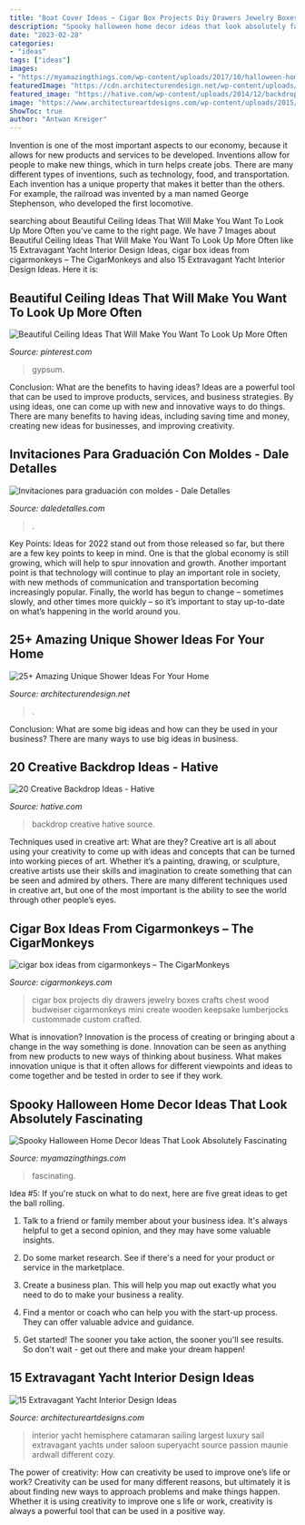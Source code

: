 ```yaml
---
title: "Boat Cover Ideas ~ Cigar Box Projects Diy Drawers Jewelry Boxes Crafts Chest Wood Budweiser Cigarmonkeys Mini Create Wooden Keepsake Lumberjocks Custommade Custom Crafted"
description: "Spooky halloween home decor ideas that look absolutely fascinating"
date: "2023-02-28"
categories:
- "ideas"
tags: ["ideas"]
images:
- "https://myamazingthings.com/wp-content/uploads/2017/10/halloween-home-decor-2.jpg"
featuredImage: "https://cdn.architecturendesign.net/wp-content/uploads/2016/03/AD-Amazing-Unique-Shower-Ideas-For-Your-Home-22.jpg"
featured_image: "https://hative.com/wp-content/uploads/2014/12/backdrop-ideas/19-creative-backdrop-ideas.jpg"
image: "https://www.architectureartdesigns.com/wp-content/uploads/2015/06/533-630x419.jpg"
ShowToc: true
author: "Antwan Kreiger"
---
```



Invention is one of the most important aspects to our economy, because it allows for new products and services to be developed. Inventions allow for people to make new things, which in turn helps create jobs. There are many different types of inventions, such as technology, food, and transportation. Each invention has a unique property that makes it better than the others. For example, the railroad was invented by a man named George Stephenson, who developed the first locomotive.

	

		
searching about Beautiful Ceiling Ideas That Will Make You Want To Look Up More Often you've came to the right page. We have 7 Images about Beautiful Ceiling Ideas That Will Make You Want To Look Up More Often like 15 Extravagant Yacht Interior Design Ideas, cigar box ideas from cigarmonkeys – The CigarMonkeys and also 15 Extravagant Yacht Interior Design Ideas. Here it is:
		
    
## Beautiful Ceiling Ideas That Will Make You Want To Look Up More Often

<img loading=lazy src="https://i.pinimg.com/736x/6f/a7/90/6fa7901eb6755e757df54d9670337225.jpg" onerror="this.onerror=null;this.src='https://tse3.mm.bing.net/th?id=OIP.07T4qqkVoXnimj_qouYEagHaNK&amp;pid=15.1';" alt="Beautiful Ceiling Ideas That Will Make You Want To Look Up More Often">

_Source: pinterest.com_

>gypsum. 

	

Conclusion: What are the benefits to having ideas?
Ideas are a powerful tool that can be used to improve products, services, and business strategies. By using ideas, one can come up with new and innovative ways to do things. There are many benefits to having ideas, including saving time and money, creating new ideas for businesses, and improving creativity.

    
## Invitaciones Para Graduación Con Moldes - Dale Detalles

<img loading=lazy src="https://i1.wp.com/www.daledetalles.com/wp-content/uploads/2017/06/invitacion-para-graduacion12.jpg?resize=444%2C640" onerror="this.onerror=null;this.src='https://tse4.mm.bing.net/th?id=OIP.B5xewai-Jn2MCWEYpfYqsgHaKr&amp;pid=15.1';" alt="Invitaciones para graduación con moldes - Dale Detalles">

_Source: daledetalles.com_

>. 

	

Key Points:
Ideas for 2022 stand out from those released so far, but there are a few key points to keep in mind. One is that the global economy is still growing, which will help to spur innovation and growth. Another important point is that technology will continue to play an important role in society, with new methods of communication and transportation becoming increasingly popular. Finally, the world has begun to change – sometimes slowly, and other times more quickly – so it’s important to stay up-to-date on what’s happening in the world around you.

    
## 25+ Amazing Unique Shower Ideas For Your Home

<img loading=lazy src="https://cdn.architecturendesign.net/wp-content/uploads/2016/03/AD-Amazing-Unique-Shower-Ideas-For-Your-Home-22.jpg" onerror="this.onerror=null;this.src='https://tse2.mm.bing.net/th?id=OIP.t4dh11N4_CYaumV2Zmx1BQHaF7&amp;pid=15.1';" alt="25+ Amazing Unique Shower Ideas For Your Home">

_Source: architecturendesign.net_

>. 

	

Conclusion: What are some big ideas and how can they be used in your business?
There are many ways to use big ideas in business.

    
## 20 Creative Backdrop Ideas - Hative

<img loading=lazy src="https://hative.com/wp-content/uploads/2014/12/backdrop-ideas/19-creative-backdrop-ideas.jpg" onerror="this.onerror=null;this.src='https://tse1.mm.bing.net/th?id=OIP.TV11iFz-wHivhmylYNRbAAHaLH&amp;pid=15.1';" alt="20 Creative Backdrop Ideas - Hative">

_Source: hative.com_

>backdrop creative hative source. 

	

Techniques used in creative art: What are they?
Creative art is all about using your creativity to come up with ideas and concepts that can be turned into working pieces of art. Whether it’s a painting, drawing, or sculpture, creative artists use their skills and imagination to create something that can be seen and admired by others. There are many different techniques used in creative art, but one of the most important is the ability to see the world through other people’s eyes.

    
## Cigar Box Ideas From Cigarmonkeys – The CigarMonkeys

<img loading=lazy src="http://cigarmonkeys.com/wp-content/uploads/2019/06/cigar-box-ideas-from-cigarmonkeys-8.jpg" onerror="this.onerror=null;this.src='https://tse4.mm.bing.net/th?id=OIP.uGIu-G9Vpk-5SzS0xr8AawHaJ4&amp;pid=15.1';" alt="cigar box ideas from cigarmonkeys – The CigarMonkeys">

_Source: cigarmonkeys.com_

>cigar box projects diy drawers jewelry boxes crafts chest wood budweiser cigarmonkeys mini create wooden keepsake lumberjocks custommade custom crafted. 

	

What is innovation?
Innovation is the process of creating or bringing about a change in the way something is done. Innovation can be seen as anything from new products to new ways of thinking about business. What makes innovation unique is that it often allows for different viewpoints and ideas to come together and be tested in order to see if they work.

    
## Spooky Halloween Home Decor Ideas That Look Absolutely Fascinating

<img loading=lazy src="https://myamazingthings.com/wp-content/uploads/2017/10/halloween-home-decor-2.jpg" onerror="this.onerror=null;this.src='https://tse4.mm.bing.net/th?id=OIP.lh9qY1nwtat2eT94ulte3gHaLH&amp;pid=15.1';" alt="Spooky Halloween Home Decor Ideas That Look Absolutely Fascinating">

_Source: myamazingthings.com_

>fascinating. 

	

Idea #5:
If you're stuck on what to do next, here are five great ideas to get the ball rolling.
1. Talk to a friend or family member about your business idea. It's always helpful to get a second opinion, and they may have some valuable insights.

2. Do some market research. See if there's a need for your product or service in the marketplace.

3. Create a business plan. This will help you map out exactly what you need to do to make your business a reality.

4. Find a mentor or coach who can help you with the start-up process. They can offer valuable advice and guidance.

5. Get started! The sooner you take action, the sooner you'll see results. So don't wait - get out there and make your dream happen!

    
## 15 Extravagant Yacht Interior Design Ideas

<img loading=lazy src="https://www.architectureartdesigns.com/wp-content/uploads/2015/06/533-630x419.jpg" onerror="this.onerror=null;this.src='https://tse2.mm.bing.net/th?id=OIP.JQ34Uuhc8He7w_3P9nl20QHaE7&amp;pid=15.1';" alt="15 Extravagant Yacht Interior Design Ideas">

_Source: architectureartdesigns.com_

>interior yacht hemisphere catamaran sailing largest luxury sail extravagant yachts under saloon superyacht source passion maunie ardwall different cozy. 

	

The power of creativity: How can creativity be used to improve one’s life or work?
Creativity can be used for many different reasons, but ultimately it is about finding new ways to approach problems and make things happen. Whether it is using creativity to improve one s life or work, creativity is always a powerful tool that can be used in a positive way.

